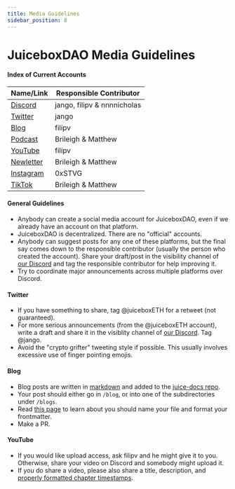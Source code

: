 ```yaml
---
title: Media Guidelines
sidebar_position: 8
---
```


# JuiceboxDAO Media Guidelines

#### Index of Current Accounts

| Name/Link                                           | Responsible Contributor     |
| --------------------------------------------------- | --------------------------- |
| [Discord](https://discord.gg/juicebox)              | jango, filipv & nnnnicholas |
| [Twitter](https://twitter.com/juiceboxETH)          | jango                       |
| [Blog](https://info.juicebox.money/blog)            | filipv                      |
| [Podcast](https://anchor.fm/thejuicecast)           | Brileigh & Matthew          |
| [YouTube](https://youtube.com/c/juiceboxdao)        | filipv                      |
| [Newletter](https://juicenews.beehiiv.com)          | Brileigh & Matthew          |
| [Instagram](https://www.instagram.com/juiceboxeth/) | 0xSTVG                      |
| [TikTok](https://www.tiktok.com/@juiceboxeth)       | Brileigh & Matthew          |

#### General Guidelines

- Anybody can create a social media account for JuiceboxDAO, even if we already have an account on that platform.
- JuiceboxDAO is decentralized. There are no "official" accounts.
- Anybody can suggest posts for any one of these platforms, but the final say comes down to the responsible contributor (usually the person who created the account). Share your draft/post in the visibility channel of [our Discord](https://discord.gg/juicebox) and tag the responsible contributor for help improving it.
- Try to coordinate major announcements across multiple platforms over Discord.

#### Twitter

- If you have something to share, tag @juiceboxETH for a retweet (not guaranteed).
- For more serious announcements (from the @juiceboxETH account), write a draft and share it in the visiblity channel of [our Discord](https://discord.gg/juicebox). Tag @jango.
- Avoid the "crypto grifter" tweeting style if possible. This usually involves excessive use of finger pointing emojis.

#### Blog

- Blog posts are written in [markdown](https://www.markdownguide.org/) and added to the [juice-docs repo](https://github.com/jbx-protocol/juice-docs).
- Your post should either go in `/blog`, or into one of the subdirectories under `/blogs`.
- Read [this page](https://docusaurus.io/docs/blog) to learn about you should name your file and format your frontmatter.
- Make a PR.

#### YouTube

- If you would like upload access, ask filipv and he might give it to you. Otherwise, share your video on Discord and somebody might upload it.
- If you do share a video, please also share a title, description, and [properly formatted chapter timestamps](https://support.google.com/youtube/answer/9884579).
